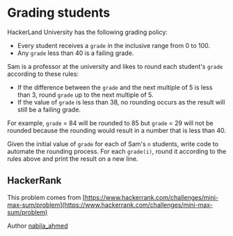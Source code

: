 # Grading students

HackerLand University has the following grading policy:

- Every student receives a `grade` in the inclusive range from 0 to 100.
- Any `grade` less than 40 is a failing grade.

Sam is a professor at the university and likes to round each student's `grade` according to these rules:

- If the difference between the `grade` and the next multiple of 5 is less than 3, round `grade` up to the next multiple of 5.
- If the value of `grade` is less than 38, no rounding occurs as the result will still be a failing grade.

For example, `grade` = 84 will be rounded to 85 but `grade` = 29 will not be rounded because the rounding would result in a number that is less than 40.

Given the initial value of `grade` for each of Sam's `n` students, write code to automate the rounding process. For each `grade(i)`, round it according to the rules above and print the result on a new line.

## HackerRank

This problem comes from [https://www.hackerrank.com/challenges/mini-max-sum/problem](https://www.hackerrank.com/challenges/mini-max-sum/problem)

Author [nabila_ahmed](https://www.hackerrank.com/nabila_ahmed)